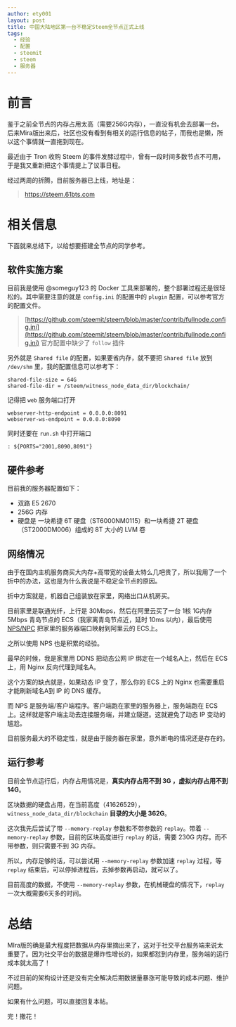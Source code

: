 ```yaml
---
author: ety001
layout: post
title: 中国大陆地区第一台不稳定Steem全节点正式上线
tags:
  - 经验
  - 配置
  - steemit
  - steem
  - 服务器
---
```


# 前言

鉴于之前全节点的内存占用太高（需要256G内存），一直没有机会去部署一台。后来Mira版出来后，社区也没有看到有相关的运行信息的帖子，而我也是懒，所以这个事情就一直拖到现在。

最近由于 Tron 收购 Steem 的事件发酵过程中，曾有一段时间多数节点不可用，于是我又重新把这个事情提上了议事日程。

经过两周的折腾，目前服务器已上线，地址是：
> https://steem.61bts.com

# 相关信息

下面就来总结下，以给想要搭建全节点的同学参考。

## 软件实施方案

目前我是使用 @someguy123 的 Docker 工具来部署的，整个部署过程还是很轻松的。其中需要注意的就是 `config.ini` 的配置中的 `plugin` 配置，可以参考官方的配置文件。

> [https://github.com/steemit/steem/blob/master/contrib/fullnode.config.ini](https://github.com/steemit/steem/blob/master/contrib/fullnode.config.ini)
> 官方配置中缺少了 `follow` 插件

另外就是 `Shared file` 的配置，如果要省内存，就不要把 `Shared file` 放到 `/dev/shm` 里，我的配置信息可以参考下：

```
shared-file-size = 64G
shared-file-dir = /steem/witness_node_data_dir/blockchain/
```

记得把 `web` 服务端口打开

```
webserver-http-endpoint = 0.0.0.0:8091
webserver-ws-endpoint = 0.0.0.0:8090
```

同时还要在 `run.sh` 中打开端口

```
: ${PORTS="2001,8090,8091"}
```

## 硬件参考

目前我的服务器配置如下：

* 双路 E5 2670
* 256G 内存
* 硬盘是 一块希捷 6T 硬盘（ST6000NM0115）和一块希捷 2T 硬盘（ST2000DM006）组成的 8T 大小的 LVM 卷

## 网络情况

由于在国内主机服务商买大内存+高带宽的设备太特么几吧贵了，所以我用了一个折中的办法，这也是为什么我说是不稳定全节点的原因。

折中方案就是，机器自己组装放在家里，网络出口从机房买。

目前家里是联通光纤，上行是 30Mbps，然后在阿里云买了一台 1核 1G内存 5Mbps 青岛节点的 ECS（我家离青岛节点近，延时 10ms 以内），最后使用 [NPS/NPC](https://github.com/ehang-io/nps) 把家里的服务器端口映射到阿里云的 ECS上。

之所以使用 NPS 也是积累的经验。

最早的时候，我是家里用 DDNS 把动态公网 IP 绑定在一个域名A上，然后在 ECS 上，用 Nginx 反向代理到域名A。

这个方案的缺点就是，如果动态 IP 变了，那么你的 ECS 上的 Nginx 也需要重启才能刷新域名A到 IP 的 DNS 缓存。

而 NPS 是服务端/客户端程序。客户端跑在家里的服务器上，服务端跑在 ECS 上。这样就是客户端主动去连接服务端，并建立隧道。这就避免了动态 IP 变动的尴尬。

目前服务最大的不稳定性，就是由于服务器在家里，意外断电的情况还是存在的。

## 运行参考

目前全节点运行后，内存占用情况是，**真实内存占用不到 3G ，虚拟内存占用不到 14G**。

区块数据的硬盘占用，在当前高度（41626529），`witness_node_data_dir/blockchain` **目录的大小是 362G**。

这次我先后尝试了带 `--memory-replay` 参数和不带参数的 `replay`。带着 `--memory-replay` 参数，目前的区块高度进行 `replay` 的话，需要 230G 内存。而不带参数，则只需要不到 3G 内存。

所以，内存足够的话，可以尝试用 `--memory-replay` 参数加速 `replay` 过程，等 `replay` 结束后，可以停掉进程后，去掉参数再启动，就可以了。

目前高度的数据，不使用 `--memory-replay` 参数，在机械硬盘的情况下，`replay` 一次大概需要6天多的时间。

# 总结

MIra版的确是最大程度把数据从内存里摘出来了，这对于社交平台服务端来说太重要了。因为社交平台的数据是爆炸性增长的，如果都怼到内存里，服务端的运行成本就太高了！

不过目前的架构设计还是没有完全解决后期数据量暴涨可能导致的成本问题、维护问题。

如果有什么问题，可以直接回复本帖。

完！撒花！
